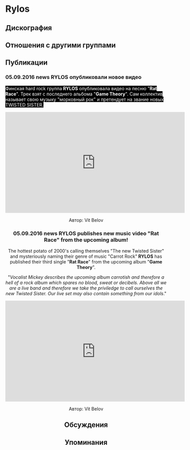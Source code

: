 # Rylos



## Дискография


## Отношения с другими группами


## Публикации

### 05.09.2016 news RYLOS опубликовали новое видео

<p><font color="#ffffff" style="background-color: rgb(0, 0, 0);">Финская hard rock группа<strong> RYLOS</strong> опубликовала видео на песню "<strong>Rat Race</strong>". Трек взят с последнего альбома "<strong>Game Theory</strong>". Сам коллектив называет свою музыку "морковный рок" и претендует на звание новых TWISTED SISTER.</font></p><p><font color="#ffffff" style="background-color: rgb(0, 0, 0);"></font><center><iframe width="560" height="315" src="https://www.youtube.com/embed/JjkbFBI8IJQ" frameborder="0" allowfullscreen></iframe></p>
Автор: Vit Belov

### 05.09.2016 news RYLOS publishes new music video &quot;Rat Race&quot; from the upcoming album!

<p>The hottest potato of 2000's calling themselves "The new Twisted Sister" and mysteriously naming their genre of music "Carrot Rock"<strong> RYLOS</strong>&nbsp;has published their third single "<strong>Rat Race</strong>" from the upcoming album "<strong>Game Theory</strong>".</p><p>"<em>Vocalist Mickey describes the upcoming album carrotish and therefore a hell of a rock album which spares no blood, sweat or decibels. Above all we are a live band and therefore we take the priviledge to call ourselves the new Twisted Sister. Our live set may also contain something from our idols</em>."</p><p><center><iframe width="560" height="315" src="https://www.youtube.com/embed/JjkbFBI8IJQ" frameborder="0" allowfullscreen></iframe></p>
Автор: Vit Belov


## Обсуждения


## Упоминания


